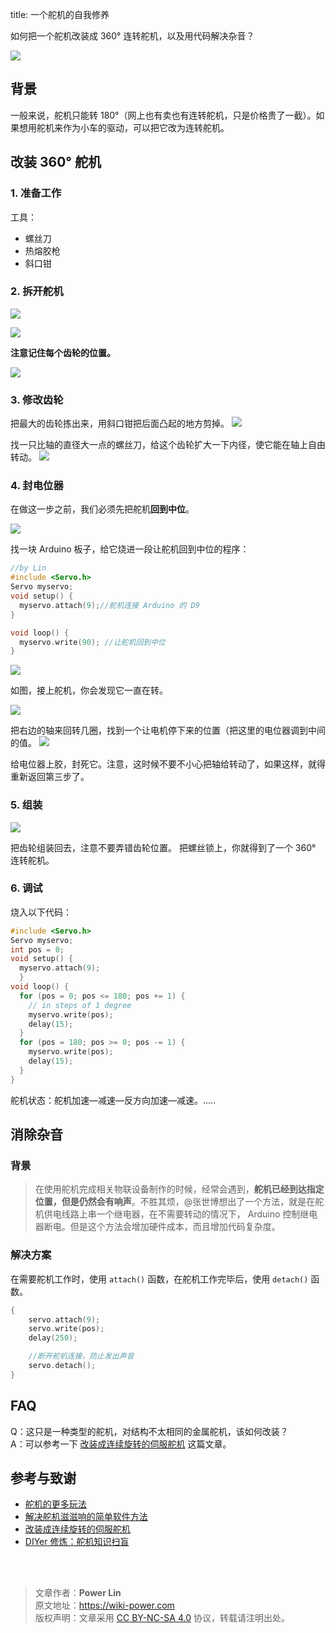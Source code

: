 title: 一个舵机的自我修养

如何把一个舵机改装成 360° 连转舵机，以及用代码解决杂音？

![](https://wiki-media-1253965369.cos.ap-guangzhou.myqcloud.com/img/一个舵机的自我修养/2218072-04cbc8eb7ac10ddc.jpg)

## 背景

一般来说，舵机只能转 180°（网上也有卖也有连转舵机，只是价格贵了一截）。如果想用舵机来作为小车的驱动，可以把它改为连转舵机。

## 改装 360° 舵机

### 1. 准备工作

工具：

- 螺丝刀
- 热熔胶枪
- 斜口钳

### 2. 拆开舵机

![](https://wiki-media-1253965369.cos.ap-guangzhou.myqcloud.com/img/一个舵机的自我修养/2218072-7bc137198ac65914.jpg)

![](https://wiki-media-1253965369.cos.ap-guangzhou.myqcloud.com/img/一个舵机的自我修养/2218072-ce45e1ce8a869ed2.jpg)

**注意记住每个齿轮的位置。**

![](https://wiki-media-1253965369.cos.ap-guangzhou.myqcloud.com/img/一个舵机的自我修养/2218072-f81faeac715a89f7.jpg)

### 3. 修改齿轮

把最大的齿轮拣出来，用斜口钳把后面凸起的地方剪掉。 ![](https://wiki-media-1253965369.cos.ap-guangzhou.myqcloud.com/img/一个舵机的自我修养/2218072-2fab2f9620b5efb2.jpg)

找一只比轴的直径大一点的螺丝刀，给这个齿轮扩大一下内径，使它能在轴上自由转动。 ![](https://wiki-media-1253965369.cos.ap-guangzhou.myqcloud.com/img/一个舵机的自我修养/2218072-b5de55e257df450e.jpg)

### 4. 封电位器

在做这一步之前，我们必须先把舵机**回到中位**。

![](https://wiki-media-1253965369.cos.ap-guangzhou.myqcloud.com/img/一个舵机的自我修养/2218072-3f7127da4c2c8d88.jpg)

找一块 Arduino 板子，给它烧进一段让舵机回到中位的程序：

```cpp
//by Lin
#include <Servo.h>
Servo myservo;
void setup() {
  myservo.attach(9);//舵机连接 Arduino 的 D9
}

void loop() {
  myservo.write(90); //让舵机回到中位
}
```

![](https://wiki-media-1253965369.cos.ap-guangzhou.myqcloud.com/img/一个舵机的自我修养/2218072-41374b07e5f87b06.png)

如图，接上舵机，你会发现它一直在转。

![](https://wiki-media-1253965369.cos.ap-guangzhou.myqcloud.com/img/一个舵机的自我修养/2218072-04e91993e3d57d4d.jpg)

把右边的轴来回转几圈，找到一个让电机停下来的位置（把这里的电位器调到中间的值。 ![](https://wiki-media-1253965369.cos.ap-guangzhou.myqcloud.com/img/一个舵机的自我修养/2218072-964d07b3c4c304d4.jpg)

给电位器上胶，封死它。注意，这时候不要不小心把轴给转动了，如果这样，就得重新返回第三步了。

### 5. 组装

![](https://wiki-media-1253965369.cos.ap-guangzhou.myqcloud.com/img/一个舵机的自我修养/2218072-d0aec7a2cb430e4c.jpg)

把齿轮组装回去，注意不要弄错齿轮位置。 把螺丝锁上，你就得到了一个 360° 连转舵机。

### 6. 调试

烧入以下代码：

```cpp
#include <Servo.h>
Servo myservo;
int pos = 0;
void setup() {
  myservo.attach(9);
  }
void loop() {
  for (pos = 0; pos <= 180; pos += 1) {
    // in steps of 1 degree
    myservo.write(pos);
    delay(15);
  }
  for (pos = 180; pos >= 0; pos -= 1) {
    myservo.write(pos);
    delay(15);
  }
}
```

舵机状态：舵机加速—减速—反方向加速—减速。.....

## 消除杂音

### 背景

> 在使用舵机完成相关物联设备制作的时候，经常会遇到，**舵机已经到达指定位置，但是仍然会有响声**。不胜其烦，@张世博想出了一个方法，就是在舵机供电线路上串一个继电器，在不需要转动的情况下， Arduino 控制继电器断电。但是这个方法会增加硬件成本，而且增加代码复杂度。

### 解决方案

在需要舵机工作时，使用 `attach()` 函数，在舵机工作完毕后，使用 `detach()` 函数。

```cpp
{
    servo.attach(9);
    servo.write(pos);
    delay(250);

    //断开舵机连接，防止发出声音
    servo.detach();
}
```

## FAQ

Q：这只是一种类型的舵机，对结构不太相同的金属舵机，该如何改装？  
A：可以参考一下 [改装成连续旋转的伺服舵机](https://www.geek-workshop.com/thread-14885-1-1.html) 这篇文章。

## 参考与致谢

- [舵机的更多玩法](https://mp.weixin.qq.com/s?__biz=MjM5MzUzODg2NA==&mid=2652149326&idx=1&sn=1760691e14cd110345f1847658acefd3&mpshare=1&scene=1&srcid=1003cUr6AYjfze46sYqMbGmP#rd)
- [解决舵机滋滋响的简单软件方法](https://blog.vvzero.com/2018/04/13/servo-without-ringing-by-software/)
- [改装成连续旋转的伺服舵机](https://www.geek-workshop.com/thread-14885-1-1.html)
- [DIYer 修炼：舵机知识扫盲](https://www.guokr.com/article/5292/)

<br />

<br />

> 文章作者：**Power Lin**  
> 原文地址：<https://wiki-power.com>  
> 版权声明：文章采用 [CC BY-NC-SA 4.0](https://creativecommons.org/licenses/by/4.0/deed.zh) 协议，转载请注明出处。
